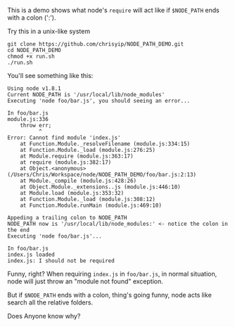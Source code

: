 This is a demo shows what node's `require` will act like if `$NODE_PATH` ends with a colon (':').

Try this in a unix-like system

```
git clone https://github.com/chrisyip/NODE_PATH_DEMO.git
cd NODE_PATH_DEMO
chmod +x run.sh
./run.sh
```

You'll see something like this:

```
Using node v1.8.1
Current NODE_PATH is '/usr/local/lib/node_modules'
Executing 'node foo/bar.js', you should seeing an error...

In foo/bar.js
module.js:336
    throw err;
          ^
Error: Cannot find module 'index.js'
    at Function.Module._resolveFilename (module.js:334:15)
    at Function.Module._load (module.js:276:25)
    at Module.require (module.js:363:17)
    at require (module.js:382:17)
    at Object.<anonymous> (/Users/Chris/Workspace/node/NODE_PATH_DEMO/foo/bar.js:2:13)
    at Module._compile (module.js:428:26)
    at Object.Module._extensions..js (module.js:446:10)
    at Module.load (module.js:353:32)
    at Function.Module._load (module.js:308:12)
    at Function.Module.runMain (module.js:469:10)

Appeding a trailing colon to NODE_PATH
NODE_PATH now is '/usr/local/lib/node_modules:' <- notice the colon in the end
Executing 'node foo/bar.js'...

In foo/bar.js
index.js loaded
index.js: I should not be required
```

Funny, right? When requiring `index.js` in `foo/bar.js`, in normal situation, node will just throw an "module not found" exception.

But if `$NODE_PATH` ends with a colon, thing's going funny, node acts like search all the relative folders.

Does Anyone know why?
